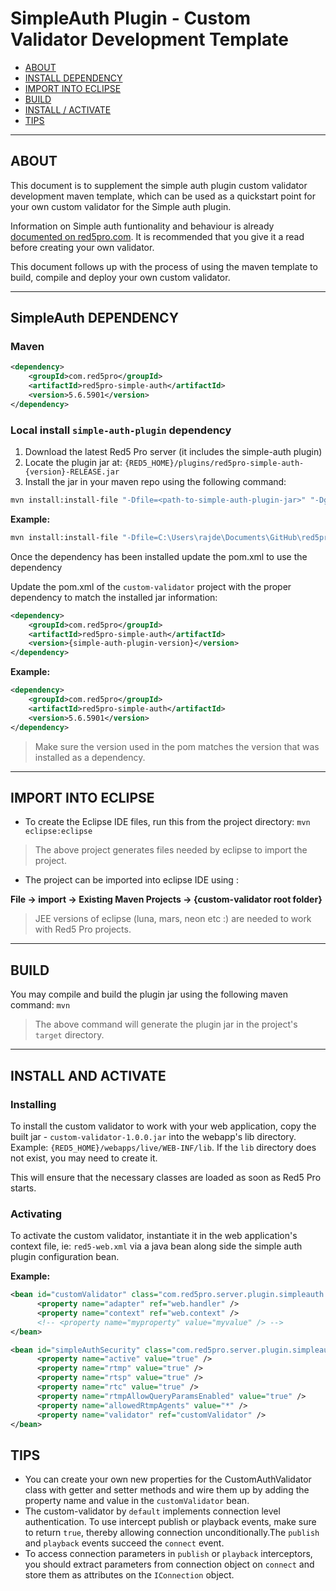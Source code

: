 # SimpleAuth Plugin - Custom Validator Development Template

* [ABOUT](#about)
* [INSTALL DEPENDENCY](#install-dependency)
* [IMPORT INTO ECLIPSE](#import-into-eclipse)
* [BUILD](#build)
* [INSTALL / ACTIVATE](#install-and-activate)
* [TIPS](#tips)

---

## ABOUT
This document is to supplement the simple auth plugin custom validator development maven template, which can be used as a quickstart point for your own custom validator for the Simple auth plugin.

Information on Simple auth funtionality and behaviour is already [documented on red5pro.com](https://www.red5pro.com/docs/server/authplugin.html). It is recommended that you give it a read before creating your own validator.

This document follows up with the process of using the maven template to build, compile and deploy your own custom validator.

---

## SimpleAuth DEPENDENCY

### Maven
```xml
<dependency>
    <groupId>com.red5pro</groupId>
    <artifactId>red5pro-simple-auth</artifactId>
    <version>5.6.5901</version>
</dependency>
```

### Local install `simple-auth-plugin` dependency
1. Download the latest Red5 Pro server (it includes the simple-auth plugin)
2. Locate the plugin jar at: `{RED5_HOME}/plugins/red5pro-simple-auth-{version}-RELEASE.jar`
3. Install the jar in your maven repo using the following command:

```sh
mvn install:install-file "-Dfile=<path-to-simple-auth-plugin-jar>" "-DgroupId=com.red5pro" "-DartifactId=red5pro-simple-auth" "-Dversion=<simple-auth-plugin-version>" "-Dpackaging=jar"
```

**Example:**

```sh
mvn install:install-file "-Dfile=C:\Users\rajde\Documents\GitHub\red5pro-simple-auth-plugin\target\red5pro-simple-auth-3.4.4.jar" "-DgroupId=com.red5pro" "-DartifactId=red5pro-simple-auth" "-Dversion=3.4.4" "-Dpackaging=jar"
```

Once the dependency has been installed update the pom.xml to use the dependency

Update the pom.xml of the `custom-validator` project with the proper dependency to match the installed jar information:

```xml
<dependency>
    <groupId>com.red5pro</groupId>
    <artifactId>red5pro-simple-auth</artifactId>
    <version>{simple-auth-plugin-version}</version>
</dependency>
```

**Example:**

```xml
<dependency>
    <groupId>com.red5pro</groupId>
    <artifactId>red5pro-simple-auth</artifactId>
    <version>5.6.5901</version>
</dependency>
```

> Make sure the version used in the pom matches the version that was installed as a dependency.

---

## IMPORT INTO ECLIPSE

* To create the Eclipse IDE files, run this from the project directory: `mvn eclipse:eclipse`

> The above project generates files needed by eclipse to import the project.

* The project can be imported into eclipse IDE using :

__File -> import -> Existing Maven Projects -> {custom-validator root folder}__

> JEE versions of eclipse (luna, mars, neon etc :) are needed to work with Red5 Pro projects.

---

## BUILD

You may compile and build the plugin jar using the following maven command: `mvn`

> The above command will generate the plugin jar in the project's `target` directory.

---

## INSTALL AND ACTIVATE

### Installing
To install the custom validator to work with your web application, copy the built jar - `custom-validator-1.0.0.jar` into the webapp's lib directory. Example: `{RED5_HOME}/webapps/live/WEB-INF/lib`. If the `lib` directory does not exist, you may need to create it.

This will ensure that the necessary classes are loaded as soon as Red5 Pro starts.

### Activating
To activate the custom validator, instantiate it in the web application's context file, ie: `red5-web.xml` via a java bean along side the simple auth plugin configuration bean.

**Example:**

```xml
<bean id="customValidator" class="com.red5pro.server.plugin.simpleauth.extension.sample.CustomAuthValidator" init-method="initialize">
      <property name="adapter" ref="web.handler" />
      <property name="context" ref="web.context" />
      <!-- <property name="myproperty" value="myvalue" /> -->
</bean>

<bean id="simpleAuthSecurity" class="com.red5pro.server.plugin.simpleauth.Configuration" >
      <property name="active" value="true" />
      <property name="rtmp" value="true" />
      <property name="rtsp" value="true" />
      <property name="rtc" value="true" />
      <property name="rtmpAllowQueryParamsEnabled" value="true" />
      <property name="allowedRtmpAgents" value="*" />
      <property name="validator" ref="customValidator" />
</bean>
```

## TIPS
* You can create your own new properties for the CustomAuthValidator class with getter and setter methods and wire them up by adding the property name and value in the `customValidator` bean.
* The custom-validator by `default` implements connection level authentication. To use intercept publish or playback events, make sure to return `true`, thereby allowing connection unconditionally.The `publish` and `playback` events succeed the `connect` event.
* To access connection parameters in `publish` or `playback` interceptors, you should extract parameters from connection object on `connect` and store them as attributes on the `IConnection` object.
